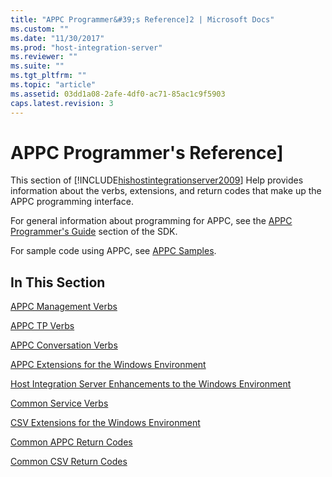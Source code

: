 ```yaml
---
title: "APPC Programmer&#39;s Reference]2 | Microsoft Docs"
ms.custom: ""
ms.date: "11/30/2017"
ms.prod: "host-integration-server"
ms.reviewer: ""
ms.suite: ""
ms.tgt_pltfrm: ""
ms.topic: "article"
ms.assetid: 03dd1a08-2afe-4df0-ac71-85ac1c9f5903
caps.latest.revision: 3
---
```

# APPC Programmer&#39;s Reference]
This section of [!INCLUDE[hishostintegrationserver2009](../includes/hishostintegrationserver2009-md.md)] Help provides information about the verbs, extensions, and return codes that make up the APPC programming interface.  
  
 For general information about programming for APPC, see the [APPC Programmer's Guide](../core/appc-programmer-s-guide1.md) section of the SDK.  
  
 For sample code using APPC, see [APPC Samples](../core/appc-samples.md).  
  
## In This Section  
 [APPC Management Verbs](../core/appc-management-verbs2.md)  
  
 [APPC TP Verbs](../core/appc-tp-verbs1.md)  
  
 [APPC Conversation Verbs](../core/appc-conversation-verbs2.md)  
  
 [APPC Extensions for the Windows Environment](../core/appc-extensions-for-the-windows-environment1.md)  
  
 [Host Integration Server Enhancements to the Windows Environment](../core/host-integration-server-enhancements-to-the-windows-environment1.md)  
  
 [Common Service Verbs](../core/common-service-verbs2.md)  
  
 [CSV Extensions for the Windows Environment](../core/csv-extensions-for-the-windows-environment2.md)  
  
 [Common APPC Return Codes](../core/common-appc-return-codes2.md)  
  
 [Common CSV Return Codes](../core/common-csv-return-codes1.md)
